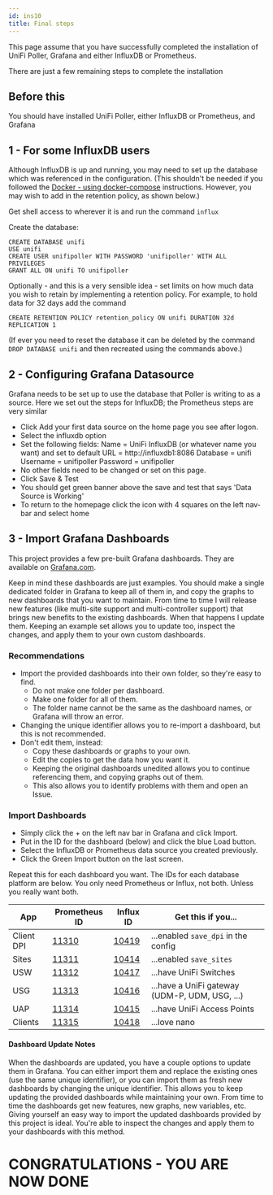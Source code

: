 ```yaml
---
id: ins10
title: Final steps
---
```


This page assume that you have successfully completed the installation of UniFi Poller, Grafana and either InfluxDB or Prometheus.

There are just a few remaining steps to complete the installation

## Before this

You should have installed UniFi Poller, either InfluxDB or Prometheus, and Grafana


## 1 - For some InfluxDB users

Although InfluxDB is up and running, you may need to set up the database which was referenced in the configuration. (This shouldn't be needed if you followed the [Docker - using docker-compose](ins2.md) instructions. However, you may wish to add in the retention policy, as shown below.)

Get shell access to wherever it is and run the command `influx`

Create the database:
```
CREATE DATABASE unifi
USE unifi
CREATE USER unifipoller WITH PASSWORD 'unifipoller' WITH ALL PRIVILEGES
GRANT ALL ON unifi TO unifipoller
```

Optionally - and this is a very sensible idea - set limits on how much data you wish to retain by implementing a retention policy. For example, to hold data for 32 days add the command
```
CREATE RETENTION POLICY retention_policy ON unifi DURATION 32d REPLICATION 1
```

(If ever you need to reset the database it can be deleted by the command `DROP DATABASE unifi` and then recreated using the commands above.)


## 2 - Configuring Grafana Datasource

Grafana needs to be set up to use the database that Poller is writing to as a source. Here we set out the steps for InfluxDB; the Prometheus steps are very similar

- Click Add your first data source on the home page you see after logon.
- Select the influxdb option
- Set the following fields:
        Name = UniFi InfluxDB (or whatever name you want) and set to default
        URL = http://influxdb1:8086
        Database = unifi
        Username = unifipoller
        Password = unifipoller
- No other fields need to be changed or set on this page.
- Click Save & Test
- You should get green banner above the save and test that says 'Data Source is Working'
- To return to the homepage click the icon with 4 squares on the left nav-bar and select home

## 3 - Import Grafana Dashboards

This project provides a few pre-built Grafana dashboards. They are available on [Grafana.com](https://grafana.com/grafana/dashboards).

Keep in mind these dashboards are just examples. You should make a single dedicated folder in Grafana to keep all of them in, and copy the graphs to new dashboards that you want to maintain. From time to time I will release new features (like multi-site support and multi-controller support) that brings new benefits to the existing dashboards. When that happens I update them. Keeping an example set allows you to update too, inspect the changes, and apply them to your own custom dashboards.

### Recommendations

- Import the provided dashboards into their own folder, so they're easy to find.
    + Do not make one folder per dashboard.
    + Make one folder for all of them.
    + The folder name cannot be the same as the dashboard names, or Grafana will throw an error.
- Changing the unique identifier allows you to re-import a dashboard, but this is not recommended.
- Don't edit them, instead:
    + Copy these dashboards or graphs to your own.
    + Edit the copies to get the data how you want it.
    + Keeping the original dashboards unedited allows you to continue referencing them, and copying graphs out of them.
    + This also allows you to identify problems with them and open an Issue.

### Import Dashboards

- Simply click the + on the left nav bar in Grafana and click Import.
- Put in the ID for the dashboard (below) and click the blue Load button.
- Select the InfluxDB or Prometheus data source you created previously.
- Click the Green Import button on the last screen.

Repeat this for each dashboard you want. The IDs for each database platform are below. You only need Prometheus or Influx, not both. Unless you really want both.

| App |	Prometheus ID |	Influx ID |	Get this if you... |
| --- | ------------- | --------- | ------------------ |
Client DPI |  [11310](https://grafana.com/grafana/dashboards/11310)	| [10419](https://grafana.com/grafana/dashboards/10419) |	...enabled `save_dpi` in the config
Sites      |	[11311](https://grafana.com/grafana/dashboards/11311) |	[10414](https://grafana.com/grafana/dashboards/10414) |	...enabled `save_sites`
USW        |	[11312](https://grafana.com/grafana/dashboards/11312) |	[10417](https://grafana.com/grafana/dashboards/10417) |	...have UniFi Switches
USG        |	[11313](https://grafana.com/grafana/dashboards/11313) |	[10416](https://grafana.com/grafana/dashboards/10416) |	...have a UniFi gateway (UDM-P, UDM, USG, ...)
UAP        |	[11314](https://grafana.com/grafana/dashboards/11314) |	[10415](https://grafana.com/grafana/dashboards/10416) |	...have UniFi Access Points
Clients    |	[11315](https://grafana.com/grafana/dashboards/11315) |	[10418](https://grafana.com/grafana/dashboards/10418) |	...love nano


#### Dashboard Update Notes

When the dashboards are updated, you have a couple options to update them in Grafana. You can either import them and replace the existing ones (use the same unique identifier), or you can import them as fresh new dashboards by changing the unique identifier. This allows you to keep updating the provided dashboards while maintaining your own. From time to time the dashboards get new features, new graphs, new variables, etc. Giving yourself an easy way to import the updated dashboards provided by this project is ideal. You're able to inspect the changes and apply them to your dashboards with this method.

# CONGRATULATIONS - YOU ARE NOW DONE
